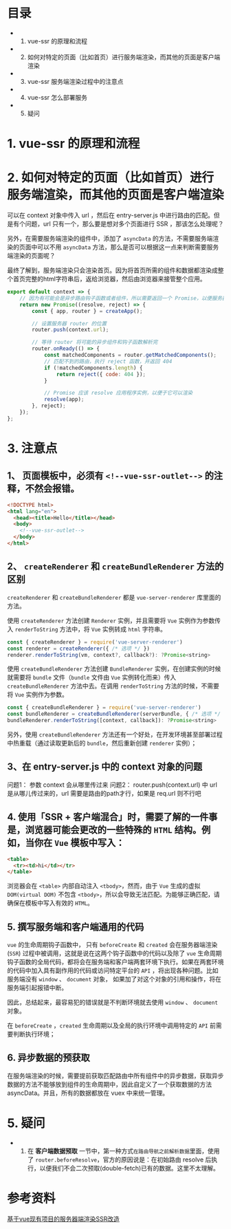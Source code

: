 
# 目录
- 1. vue-ssr 的原理和流程
- 2. 如何对特定的页面（比如首页）进行服务端渲染，而其他的页面是客户端渲染
- 3. vue-ssr 服务端渲染过程中的注意点
- 4. vue-ssr 怎么部署服务
- 5. 疑问

# 1. vue-ssr 的原理和流程

# 2. 如何对特定的页面（比如首页）进行服务端渲染，而其他的页面是客户端渲染

可以在 context 对象中传入 url ，然后在 entry-server.js 中进行路由的匹配。但是有个问题，url 只有一个，那么要是想对多个页面进行 SSR ，那该怎么处理呢？

另外，在需要服务端渲染的组件中，添加了 `asyncData` 的方法，不需要服务端渲染的页面中可以不用 `asyncData` 方法，那么是否可以根据这一点来判断需要服务端渲染的页面呢？

最终了解到，服务端渲染只会渲染首页。因为将首页所需的组件和数据都渲染成整个首页完整的html字符串后，返给浏览器，然后由浏览器来接管整个应用。

```js
export default context => {
    // 因为有可能会是异步路由钩子函数或者组件，所以需要返回一个 Promise，以便服务器能够等待所有的内容在渲染前，就已经准备就绪
    return new Promise((resolve, reject) => {
        const { app, router } = createApp();

        // 设置服务器 router 的位置
        router.push(context.url);

        // 等待 router 将可能的异步组件和钩子函数解析完
        router.onReady(() => {
            const matchedComponents = router.getMatchedComponents();
            // 匹配不到的路由，执行 reject 函数，并返回 404
            if (!matchedComponents.length) {
                return reject({ code: 404 });
            }

            // Promise 应该 resolve 应用程序实例，以便于它可以渲染
            resolve(app);
        }, reject);
    });
};
```


# 3. 注意点

## 1、 页面模板中，必须有 `<!--vue-ssr-outlet-->` 的注释，不然会报错。

```html
<!DOCTYPE html>
<html lang="en">
  <head><title>Hello</title></head>
  <body>
    <!--vue-ssr-outlet-->
  </body>
</html>
```

## 2、 `createRenderer` 和 `createBundleRenderer` 方法的区别

`createRenderer` 和 `createBundleRenderer` 都是 `vue-server-renderer` 库里面的方法。

使用 `createRenderer` 方法创建 `Renderer` 实例，并且需要将 `Vue` 实例作为参数传入 `renderToString` 方法中，将 `Vue` 实例转成 `html` 字符串。

```js
const { createRenderer } = require('vue-server-renderer')
const renderer = createRenderer({ /* 选项 */ })
renderer.renderToString(vm, context?, callback?): ?Promise<string>
```

使用 `createBundleRenderer` 方法创建 `BundleRenderer` 实例，在创建实例的时候就需要将 `bundle` 文件（`bundle` 文件由 `Vue` 实例转化而来）传入 `createBundleRenderer` 方法中去。在调用 `renderToString` 方法的时候，不需要将 `Vue` 实例作为参数。

```js
const { createBundleRenderer } = require('vue-server-renderer')
const bundleRenderer = createBundleRenderer(serverBundle, { /* 选项 */ })
bundleRenderer.renderToString([context, callback]): ?Promise<string>
```

另外，使用 `createBundleRenderer` 方法还有一个好处，在开发环境甚至部署过程中热重载（通过读取更新后的 `bundle`，然后重新创建 `renderer` 实例）；

## 3、在 entry-server.js 中的 context 对象的问题

问题1： 参数 context 会从哪里传过来
问题2： router.push(context.url) 中 url 是从哪儿传过来的，url 需要是路由的path才行，如果是 req.url 则不行吧

## 4. 使用「SSR + 客户端混合」时，需要了解的一件事是，浏览器可能会更改的一些特殊的 `HTML` 结构。例如，当你在 `Vue` 模板中写入：

```html
<table>
  <tr><td>hi</td></tr>
</table>
```

浏览器会在 `<table>` 内部自动注入 `<tbody>`，然而，由于 `Vue` 生成的虚拟 `DOM(virtual DOM)` 不包含 `<tbody>`，所以会导致无法匹配。为能够正确匹配，请确保在模板中写入有效的 `HTML`。

## 5. 撰写服务端和客户端通用的代码

`vue` 的生命周期钩子函数中， 只有 `beforeCreate` 和  `created` 会在服务器端渲染 (`SSR`) 过程中被调用，这就是说在这两个钩子函数中的代码以及除了 `vue` 生命周期钩子函数的全局代码，都将会在服务端和客户端两套环境下执行。如果在两套环境的代码中加入具有副作用的代码或访问特定平台的 `API` ，将出现各种问题。比如服务端没有 `window` 、 `document` 对象， 如果加了对这个对象的引用和操作，将在服务端引起报错中断。

因此，总结起来，最容易犯的错误就是不判断环境就去使用 `window` 、 `document` 对象。

在 `beforeCreate` ，`created` 生命周期以及全局的执行环境中调用特定的 `API` 前需要判断执行环境；

## 6. 异步数据的预获取

在服务端渲染的时候，需要提前获取匹配路由中所有组件中的异步数据，获取异步数据的方法不能够放到组件的生命周期中，因此自定义了一个获取数据的方法 asyncData。并且，所有的数据都放在 vuex 中来统一管理。

# 5. 疑问

- 1. 在 **客户端数据预取** 一节中，第一种方式`在路由导航之前解析数据`里面，使用了 `router.beforeResolve`，官方的原因说是：在初始路由 resolve 后执行，以便我们不会二次预取(double-fetch)已有的数据。这里不太理解。


# 参考资料

[基于vue现有项目的服务器端渲染SSR改造](https://www.cnblogs.com/xiaohuochai/p/9158675.html)